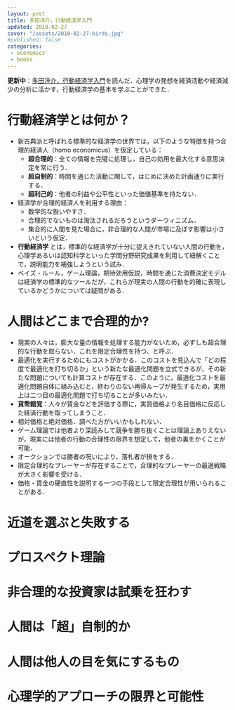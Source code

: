 ```yaml
---
layout: post
title: 多田洋介，行動経済学入門
updated: 2018-02-27
cover: "/assets/2018-02-27-birds.jpg"
#published: false
categories:
 - economics
 - books
---
```


<i class="fa fa-spinner"></i> **更新中**：[多田洋介，行動経済学入門](http://amzn.asia/46XW33f)を読んだ．心理学の発想を経済活動や経済減少の分析に活かす，行動経済学の基本を学ぶことができた．

# 行動経済学とは何か？

- 新古典派と呼ばれる標準的な経済学の世界では，以下のような特徴を持つ合理的経済人（homo economicus）を仮定している：
  - **超合理的**：全ての情報を完璧に処理し，自己の効用を最大化する意思決定を常に行う．
  - **超自制的**：時間を通じた活動に関して，はじめに決めた計画通りに実行する．
  - **超利己的**：他者の利益や公平性といった価値基準を持たない．
- 経済学が合理的経済人を利用する理由：
  - 数学的な扱いやすさ．
  - 合理的でないものは淘汰されるだろうというダーウィニズム．
  - 集合的に人間を見た場合に，非合理的な人間が市場に及ぼす影響は小さいという仮定．
- **行動経済学** とは，標準的な経済学が十分に捉えきれていない人間の行動を，心理学あるいは認知科学といった学問分野研究成果を利用して紐解くことで，説明能力を補強しようという試み．
- ベイズ・ルール，ゲーム理論，期待効用仮説，時間を通じた消費決定モデルは経済学の標準的なツールだが，これらが現実の人間の行動を的確に表現しているかどうかについては疑問がある．

# 人間はどこまで合理的か?

- 現実の人々は，膨大な量の情報を処理する能力がないため，必ずしも超合理的な行動を取らない．これを限定合理性を持つ、と呼ぶ．
- 最適化を実行するためにもコストがかかる．このコストを見込んで「どの程度で最適化を打ち切るか」という新たな最適化問題を立式できるが，その新たな問題についても計算コストが存在する．このように，最適化コストを最適化問題自体に組み込むと，終わりのない再帰ループが発生するため，実用上は二つ目の最適化問題で打ち切ることが多いみたい．
- **貨幣錯覚**：人々が賃金などを評価する際に，実質価格より名目価格に反応した経済行動を取ってしまうこと．
- 相対価格と絶対価格．調べた方がいいかもしれない．
- ゲーム理論では他者より深読みして競争を勝ち抜くことは理論上ありえないが，現実には他者の行動の合理性の限界を想定して，他者の裏をかくことが可能．
- オークションでは勝者の呪いにより，落札者が損をする．
- 限定合理的なプレーヤーが存在することで，合理的なプレーヤーの最適戦略が大きく影響を受ける．
- 価格・賃金の硬直性を説明する一つの手段として限定合理性が用いられることがある．

# 近道を選ぶと失敗する

# プロスペクト理論

# 非合理的な投資家は試乗を狂わす

# 人間は「超」自制的か

# 人間は他人の目を気にするもの

# 心理学的アプローチの限界と可能性

